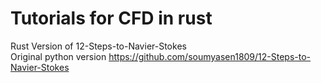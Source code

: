 # Tutorials for CFD in rust
Rust Version of 12-Steps-to-Navier-Stokes  
Original python version https://github.com/soumyasen1809/12-Steps-to-Navier-Stokes
